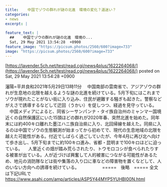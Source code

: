 ```yaml
---
title:    中国でゾウの群れが謎の北進　環境の変化？道迷い？  
categories:
- news
excerpt: |
  
feature_text: |
  ##    中国でゾウの群れが謎の北進　環境の...
  Sat, 29 May 2021 13:54:28  +0900
feature_image: "https://picsum.photos/2560/600?image=733"
image: "https://picsum.photos/2560/600?image=733"
---
```


[https://lavender.5ch.net/test/read.cgi/news4plus/1622264068/](https://lavender.5ch.net/test/read.cgi/news4plus/1622264068/)
posted on Sat, 29 May 2021 13:54:28  +0900

<!--more-->

瀋陽=平井良和2021年5月29日13時11分 　中国南部の雲南省で、アジアゾウの群れが生息地の北限を越えるような謎の北進を続けている。5月下旬にはこれまでゾウが現れたことがない街に入り込み、住民が避難する騒ぎも起きた。警察などがえさで誘導するなどして迂回（うかい）を促しつつ、経過を見守っている。 　中国メディアによると、同省シーサンパンナ・タイ族自治州のミャンマー国境近くの自然保護区にいた15頭ほどの群れが2020年春、突然北進を始めた。同年末には約400キロ離れた墨江ハニ族自治県に入り、北回帰線を越えた。同県に入るのは中国でゾウの生態観測が始まってから初めてで、現代の生息地域の北限を越えた可能性がある。付近でしばらく過ごしていたが、今年4月に再び北へ向けて歩き出し、5月下旬までに約100キロ進み、省都・昆明まで100キロほどに迫っている。 　人里近くの畑が踏み荒らされたり、トウモロコシが食べられたりする被害が出ている。人が近づけば興奮して人的被害につながる可能性があるため、地元の消防隊などは街や集落の入り口に車などの障害物を置くなどして、人のいない方向への誘導を続けている。 　　　　　=====　後略　===== 全文は下記URLで https://www.asahi.com/amp/articles/ASP5Y44MYP5YUHBI00N.html
